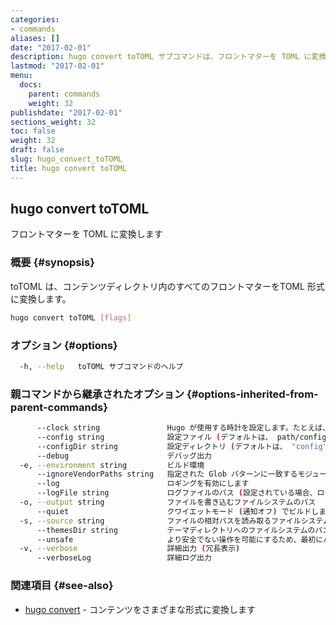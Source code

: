 ```yaml
---
categories:
- commands
aliases: []
date: "2017-02-01"
description: hugo convert toTOML サブコマンドは、フロントマターを TOML に変換します
lastmod: "2017-02-01"
menu:
  docs:
    parent: commands
    weight: 32
publishdate: "2017-02-01"
sections_weight: 32
toc: false
weight: 32
draft: false
slug: hugo_convert_toTOML
title: hugo convert toTOML
---
```

## hugo convert toTOML

フロントマターを TOML に変換します

### 概要 {#synopsis}

toTOML は、コンテンツディレクトリ内のすべてのフロントマターをTOML 形式に変換します。

```bash
hugo convert toTOML [flags]
```

### オプション {#options}

```bash
  -h, --help   toTOML サブコマンドのヘルプ
```

### 親コマンドから継承されたオプション {#options-inherited-from-parent-commands}

```bash
      --clock string               Hugo が使用する時計を設定します。たとえば、--clock 2021-11-06T22:30:00.00+09:00
      --config string              設定ファイル (デフォルトは、 path/config.yaml|json|toml)
      --configDir string           設定ディレクトリ (デフォルトは、 "config")
      --debug                      デバッグ出力
  -e, --environment string         ビルド環境
      --ignoreVendorPaths string   指定された Glob パターンに一致するモジュールパスの _vendor を無視します
      --log                        ロギングを有効にします
      --logFile string             ログファイルのパス (設定されている場合、ログが自動的に有効になります)
  -o, --output string              ファイルを書き込むファイルシステムのパス
      --quiet                      クワイエットモード (通知オフ) でビルドします
  -s, --source string              ファイルの相対パスを読み取るファイルシステムのパス
      --themesDir string           テーマディレクトリへのファイルシステムのパス
      --unsafe                     より安全でない操作を可能にするため、最初にバックアップをとってください
  -v, --verbose                    詳細出力 (冗長表示)
      --verboseLog                 詳細ログ出力
```

### 関連項目 {#see-also}

* [hugo convert](/commands/hugo_convert/)	 - コンテンツをさまざまな形式に変換します

